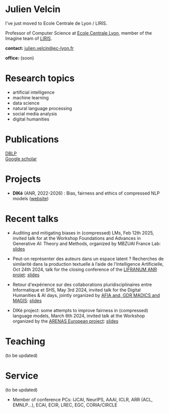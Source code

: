 # Julien Velcin

I've just moved to Ecole Centrale de Lyon / LIRIS.

Professor of Computer Science at [Ecole Centrale Lyon](https://www.ec-lyon.fr), member of the Imagine team of [LIRIS](https://liris.cnrs.fr).

**contact:** julien.velcin@ec-lyon.fr   
<!-- **phone:** (0) 478 772 414 - fax: (0) 478 772 375   -->
**office:** (soon) <!--ERIC Lab, bureau K198 - 5 av. Pierre Mendès-France - 69676 Bron Cedex, France   -->

# Research topics

- artificial intelligence
- machine learning
- data science
- natural language processing
- social media analysis
- digital humanities

# Publications

[DBLP](https://dblp.org/pid/87/1950.html)   
[Google scholar](https://scholar.google.fr/citations?user=_ZreLBMAAAAJ&hl=en)

# Projects

- **DIKé** (ANR, 2022-2026) : Bias, fairness and ethics of compressed NLP models ([website](http://www.anr-dike.fr/))

# Recent talks

- Auditing and mitigating biases in (compressed) LMs, Feb 12th 2025, invited talk for at the Workshop Foundations and Advances in Generative AI: Theory and Methods, organized by MBZUAI France Lab: [slides](https://velcin.github.io/talks/talk_VELCIN_MBZUAI.pdf)

- Peut-on représenter des auteurs dans un espace latent ? Recherches de similarité dans la production textuelle à l’aide de l'Intelligence Artificielle, Oct 24th 2024, talk for the closing conference of the [LIFRANUM ANR projet](https://projet-lifranum.univ-lyon3.fr/projet): [slides](https://velcin.github.io/talks/pres-LIFRANUM.pdf)

- Retour d'expérience sur des collaborations pluridisciplinaires entre Informatique et SHS, May 3rd 2024, invited talk for the Digital Humanities & AI days, jointly organized by [AFIA and, GDR MADICS and MAGIS](https://afia.asso.fr/les-journees-communes/humanite-numerique-et-ia/): [slides](https://velcin.github.io/talks/pres-AFIA.pdf)

- DIKé project: some attempts to improve fairness in (compressed) language models, March 6th 2024, invited talk at the Workshop organized by the [ARENAS European project](https://arenasproject.eu): [slides](https://velcin.github.io/talks/talk-arenas.pdf)

# Teaching

(to be updated)

<!-- I teach foundational courses in computer science, such as programming, as well as advanced courses in artificial intelligence, including data science, machine learning, social media analysis, and natural language processing. All of my lectures are supplemented by practical projects that use various programming languages (eg., Python, R, C++). My primary audience consists of computer science students (BSc in Computer Science and MSc in Artificial Intelligence), but I also engage with interdisciplinary programs, such as the MSc in Digital Humanities and MSc related to computational social sciences.-->

# Service

(to be updated)

- Member of conference PCs: IJCAI, NeurIPS, AAAI, ICLR, ARR (ACL, EMNLP...), ECAI, ECIR, LREC, EGC, CORIA/CIRCLE
